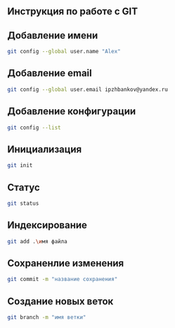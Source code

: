## Инструкция по работе с GIT

## Добавление имени
```sh
git config --global user.name "Alex"
```
## Добавление email
```sh
git config --global user.email ipzhbankov@yandex.ru
```
## Добавление конфигурации
```sh
git config --list
```
## Инициализация
```sh
git init
```
## Статус 
```sh
git status
```
## Индексирование
```sh
git add .\имя файла
```
## Сохраненлие изменения
```sh
git commit -m "название сохранения"
```
## Создание новых веток
```sh
git branch -m "имя ветки"
```

